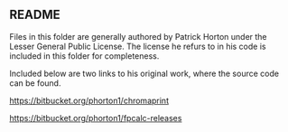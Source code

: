 ## README

Files in this folder are generally authored by Patrick Horton under the Lesser General Public License. The license he refurs to in his code is included in this folder for completeness.

Included below are two links to his original work, where the source code can be found.

https://bitbucket.org/phorton1/chromaprint


https://bitbucket.org/phorton1/fpcalc-releases
